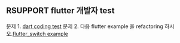 ## RSUPPORT flutter 개발자 test

문제 1. [dart coding test](DART_TEST.md)
문제 2. 다음 flutter example 을 refactoring 하시오.[flutter_switch example](lib/main.dart)
